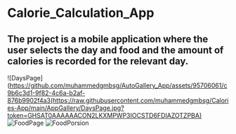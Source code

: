 # Calorie_Calculation_App
## The project is a mobile application where the user selects the day and food and the amount of calories is recorded for the relevant day.

![DaysPage](https://github.com/muhammedgmbsg/AutoGallery_App/assets/95706061/c9b6c3d1-9f82-4c6a-b2af-876b9902f4a3(https://raw.githubusercontent.com/muhammedgmbsg/Calories-App/main/AppGallery/DaysPage.jpg?token=GHSAT0AAAAAACON2LKXMPWP3IOCSTD6FDIAZOTZPBA)
![FoodPage](https://github.com/muhammedgmbsg/AutoGallery_App/assets/95706061/9fc74bd2-36f4-47a8-86d7-476f8dd4a278)
![FoodPorsion](https://github.com/muhammedgmbsg/AutoGallery_App/assets/95706061/f0a321a7-84df-4a2d-ad77-6809ce92553e)
